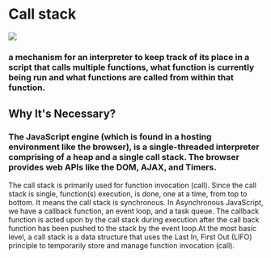 # Call stack
![](https://i.ytimg.com/vi/2ZH_1d8TYVg/maxresdefault.jpg)
###  a mechanism for an interpreter to keep track of its place in a script that calls multiple functions, what function is currently being run and what functions are called from within that function.
## Why It's Necessary?
### The JavaScript engine (which is found in a hosting environment like the browser), is a single-threaded interpreter comprising of a heap and a single call stack. The browser provides web APIs like the DOM, AJAX, and Timers.
The call stack is primarily used for function invocation (call). Since the call stack is single, function(s) execution, is done, one at a time, from top to bottom. It means the call stack is synchronous. In Asynchronous JavaScript, we have a callback function, an event loop, and a task queue. The callback function is acted upon by the call stack during execution after the call back function has been pushed to the stack by the event loop.At the most basic level, a call stack is a data structure that uses the Last In, First Out (LIFO) principle to temporarily store and manage function invocation (call).